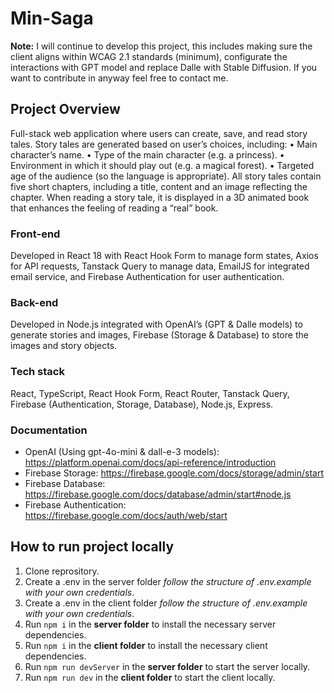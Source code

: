 # Min-Saga
**Note:** I will continue to develop this project, this includes making sure the client aligns within WCAG 2.1 standards (minimum), configurate the interactions with GPT model and replace Dalle with Stable Diffusion. If you want to contribute in anyway feel free to contact me.

## Project Overview
Full-stack web application where users can create, save, and read story tales.
Story tales are generated based on user’s choices, including:
•	Main character’s name.
•	Type of the main character (e.g. a princess).
•	Environment in which it should play out (e.g. a magical forest).
•	Targeted age of the audience (so the language is appropriate).
All story tales contain five short chapters, including a title, content and an image reflecting the chapter.
When reading a story tale, it is displayed in a 3D animated book that enhances the feeling of reading a “real” book. 

### Front-end
Developed in React 18 with React Hook Form to manage form states, Axios for API requests, Tanstack Query to manage data, EmailJS for integrated email service, and Firebase Authentication for user authentication.

### Back-end
Developed in Node.js integrated with OpenAI’s (GPT & Dalle models) to generate stories and images, Firebase (Storage & Database) to store the images and story objects.

### Tech stack
React, TypeScript, React Hook Form, React Router, Tanstack Query, Firebase (Authentication, Storage, Database), Node.js, Express.

### Documentation
* OpenAI (Using gpt-4o-mini & dall-e-3 models): https://platform.openai.com/docs/api-reference/introduction
* Firebase Storage: https://firebase.google.com/docs/storage/admin/start
* Firebase Database: https://firebase.google.com/docs/database/admin/start#node.js
* Firebase Authentication: https://firebase.google.com/docs/auth/web/start

## How to run project locally
1. Clone reprository.
2. Create a .env in the server folder _follow the structure of .env.example with your own credentials_.
3. Create a .env in the client folder _follow the structure of .env.example with your own credentials_.
4. Run `npm i` in the **server folder** to install the necessary server dependencies. 
5. Run `npm i` in the **client folder** to install the necessary client dependencies. 
6. Run `npm run devServer` in the **server folder** to start the server locally.
7. Run `npm run dev` in the **client folder** to start the client locally.
 
